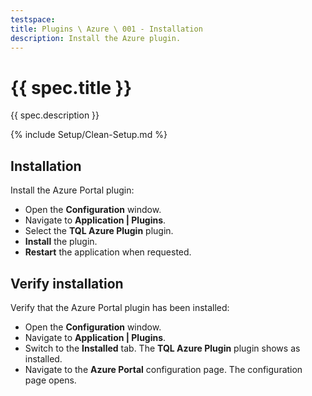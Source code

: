 ```yaml
---
testspace:
title: Plugins \ Azure \ 001 - Installation
description: Install the Azure plugin.
---
```


# {{ spec.title }}

{{ spec.description }}

{% include Setup/Clean-Setup.md %}

## Installation

Install the Azure Portal plugin:

- Open the **Configuration** window.
- Navigate to **Application | Plugins**.
- Select the **TQL Azure Plugin** plugin.
- **Install** the plugin.
- **Restart** the application when requested.

## Verify installation

Verify that the Azure Portal plugin has been installed:

- Open the **Configuration** window.
- Navigate to **Application | Plugins**.
- Switch to the **Installed** tab. The **TQL Azure Plugin** plugin shows as installed.
- Navigate to the **Azure Portal** configuration page. The configuration page opens.
